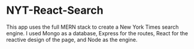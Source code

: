 # NYT-React-Search

This app uses the full MERN stack to create a New York Times search engine.  I used Mongo as a database, Express for the routes, React for the reactive design of the page, and Node as the engine.